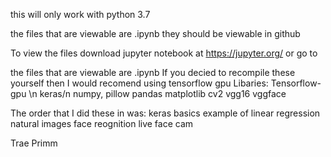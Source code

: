 this will only work with python 3.7


the files that are viewable are .ipynb they should be viewable in github

To view the files download jupyter notebook at https://jupyter.org/
or go to 


the files that are viewable are .ipynb
If you decied to recompile these yourself then I would recomend using tensorflow gpu
Libaries:   Tensorflow-gpu \n
            keras/n
            numpy,
            pillow
            pandas
            matplotlib
            cv2
            vgg16
            vggface

The order that I did these in was: 
                                    keras basics
                                    example of linear regression
                                    natural images
                                    face reognition
                                    live face cam

Trae Primm
